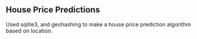 ## House Price Predictions

Used sqlite3, and geohashing to make a house price prediction algorithm based on location.